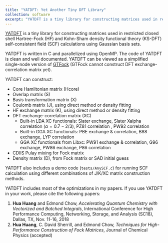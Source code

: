 ```yaml
---
title: "YATDFT: Yet Another Tiny DFT Library"
collection: software
excerpt: "YATDFT is a tiny library for constructing matrices used in restricted closed shell Hartree-Fock (HF) and Kohn-Sham density functional theory (KS-DFT) self-consistent field (SCF) calculations using Gaussian basis sets."
---
```


[YATDFT](https://github.com/huanghua1994/YATDFT) is a tiny library for constructing matrices used in restricted closed shell Hartree-Fock (HF) and Kohn-Sham density functional theory (KS-DFT) self-consistent field (SCF) calculations using Gaussian basis sets. 
<!---more--->
YATDFT is written in C and parallelized using OpenMP. The code of YATDFT is clean and well documented. YATDFT can be viewed as a simplified single-node version of [GTFock](https://github.com/gtfock-chem/GTFock) (GTFock cannot construct DFT exchange-correlation matrix yet).

YATDFT can construct:

* Core Hamiltonian matrix (Hcore)
* Overlap matrix (S)
* Basis transformation matrix (X)
* Coulomb matrix (J), using direct method or density fitting
* HF exchange matrix (K), using direct method or density fitting
* DFT exchange-correlation matrix (XC)
  * Built-in LDA XC functionals: Slater exchange, Slater Xalpha correlation ($\alpha = 0.7 - 2/3$), PZ81 correlation , PW92 correlation  
  * Built-in GGA XC functionals: PBE exchange & correlation, B88 exchange, LYP correlation
  * GGA XC functionals from Libxc: PW91 exchange & correlation, G96 exchange, PW86 exchange, P86 correlation
* CDIIS Pulay mixing for Fock matrix
* Density matrix (D), from Fock matrix or SAD initial guess

YATDFT also includes a demo code (`tests/AnySCF.c`) for running SCF calculation using different combinations of J/K/XC matrix construction methods. 



YATDFT includes most of the optimizations in my papers. If you use YATDFT in your work, please cite the following papers:

1. **Hua Huang** and Edmond Chow, *Accelerating Quantum Chemistry with Vectorized and Batched Integrals*, International Conference for High Performance Computing, Networking, Storage, and Analysis (SC18), Dallas, TX, Nov. 11-16, 2018 
2. **Hua Huang**, C. David Sherrill, and Edmond Chow, *Techniques for High-Performance Construction of Fock Matrices*, Journal of Chemical Physics (accepted)